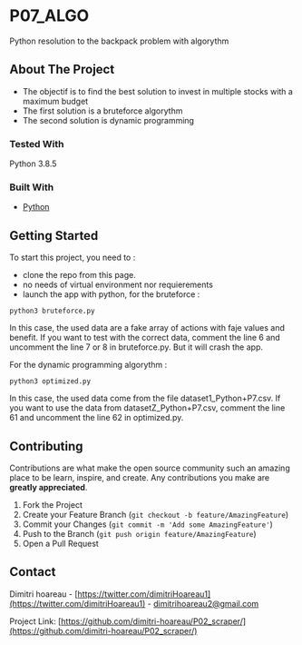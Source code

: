 # P07_ALGO
Python resolution to the backpack problem with algorythm

## About The Project

* The objectif is to find the best solution to invest in multiple stocks with a maximum budget
* The first solution is a bruteforce algorythm
* The second solution is dynamic programming

### Tested With
Python 3.8.5

### Built With

* [Python](https://www.python.org/)

## Getting Started

To start this project, you need to :
- clone the repo from this page.
- no needs of virtual environment nor requierements
- launch the app with python, for the bruteforce :
 ```
python3 bruteforce.py
```
In this case, the used data are a fake array of actions with faje values and benefit. If you want to test with the correct data, comment the line 6 and uncomment the line 7 or 8 in bruteforce.py. But it will crash the app. 

For the dynamic programming algorythm : 

 ```
python3 optimized.py
```
In this case, the used data come from the file dataset1_Python+P7.csv. If you want to use the data from datasetZ_Python+P7.csv, comment the line 61 and uncomment the line 62 in optimized.py.

## Contributing

Contributions are what make the open source community such an amazing place to be learn, inspire, and create. Any contributions you make are **greatly appreciated**.

1. Fork the Project
2. Create your Feature Branch (`git checkout -b feature/AmazingFeature`)
3. Commit your Changes (`git commit -m 'Add some AmazingFeature'`)
4. Push to the Branch (`git push origin feature/AmazingFeature`)
5. Open a Pull Request

## Contact
Dimitri hoareau - [https://twitter.com/dimitriHoareau1](https://twitter.com/dimitriHoareau1) - dimitrihoareau2@gmail.com

Project Link: [https://github.com/dimitri-hoareau/P02_scraper/](https://github.com/dimitri-hoareau/P02_scraper/)

